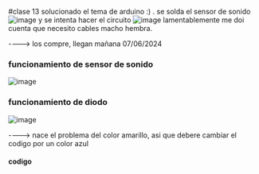 #clase 13
solucionado el tema de arduino :) . se solda el sensor de sonido
![image](https://github.com/eliriostoro/dis145/assets/95258783/40c1996f-d422-4b6b-8ec4-9761a938e342)
 y se intenta hacer el circuito
 ![image](https://github.com/eliriostoro/dis145/assets/95258783/ecf7a9f0-3b22-4759-8bba-b66759807de3)
 lamentablemente me doi cuenta que necesito cables macho hembra.

 ----> los compre, llegan mañana 07/06/2024

 ### funcionamiento de sensor de sonido

 ![image](https://github.com/eliriostoro/dis145/assets/95258783/95238a3c-ed59-4e22-847b-eba5eecab580)
 
### funcionamiento de diodo
![image](https://github.com/eliriostoro/dis145/assets/95258783/43916f92-08e0-4904-87a9-5c4734ef9073)

----> nace el problema del color amarillo, asi que debere cambiar el codigo por un color azul

#### codigo



